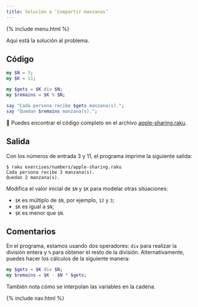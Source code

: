 ```yaml
---
title: Solución a ‘Compartir manzanas’
---
```


{% include menu.html %}

Aquí está la solución al problema.

## Código

```raku
my $N = 3;
my $K = 11;

my $gets = $K div $N;
my $remains = $K % $N;

say "Cada persona recibe $gets manzana(s).";
say "Quedan $remains manzana(s).";
```

🦋 Puedes encontrar el código completo en el archivo [apple-sharing.raku](https://github.com/ash/raku-course/blob/master/exercises/numbers/apple-sharing.raku).

## Salida

Con los números de entrada 3 y 11, el programa imprime la siguiente salida:

```console
$ raku exercises/numbers/apple-sharing.raku
Cada persona recibe 3 manzana(s).
Quedan 2 manzana(s).
```

Modifica el valor inicial de `$N` y `$K` para modelar otras situaciones:

* `$K` es múltiplo de `$N`, por ejemplo, `12` y `3`;
* `$K` es igual a `$N`;
* `$K` es menor que `$N`.

## Comentarios

En el programa, estamos usando dos operadores: `div` para realizar la división entera y `%` para obtener el resto de la división. Alternativamente, puedes hacer los cálculos de la siguiente manera:

```raku
my $gets = $K div $N;
my $remains = $K - $N * $gets;
```

También nota cómo se interpolan las variables en la cadena.

{% include nav.html %}